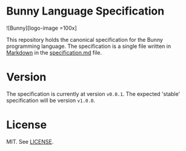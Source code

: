 # Bunny Language Specification

![Bunny][logo-image =100x]

This repository holds the canonical specification for the Bunny programming language. The specification is a single file written in [Markdown](https://en.wikipedia.org/wiki/Markdown) in the [specification.md](specification.md) file.

# Version

The specification is currently at version `v0.0.1`. The expected 'stable' specification will be version `v1.0.0`.

# License

MIT. See [LICENSE](LICENSE).

[logo-image]: https://camo.githubusercontent.com/f37c0d5d51478a1c4e9985f5773902a9fe2c18de/68747470733a2f2f692e70696e696d672e636f6d2f343734782f66302f31372f37362f66303137373666333334376164646535363465303266373136636234376262392d2d6d7974686963616c2d6372656174757265732d706978656c2d6172742e6a7067
